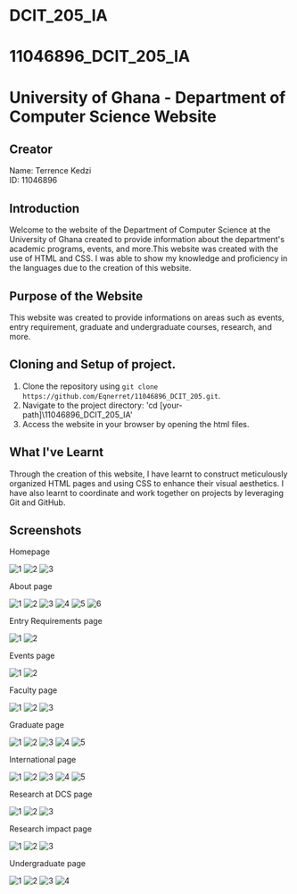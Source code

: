 # DCIT_205_IA
# 11046896_DCIT_205_IA 
# University of Ghana - Department of Computer Science Website


## Creator
 Name:  Terrence Kedzi <br>
 ID:  11046896


## Introduction
Welcome to the website of the Department of Computer Science at the University of Ghana created to provide information about the department's academic programs, events, and more.This website was created with the use of HTML and CSS. I was able to show my knowledge and proficiency in the languages due to the creation of this website.


## Purpose of the Website
This website was created to provide informations on areas such as events, entry requirement, graduate and undergraduate courses, research, and more.


## Cloning and Setup of project.
1. Clone the repository using `git clone https://github.com/Eqnerret/11046896_DCIT_205.git`.
2. Navigate to the project directory: 'cd [your-path]\11046896_DCIT_205_IA'
3. Access the website in your browser by opening the html files.



## What I've Learnt
Through the creation of this website, I have learnt to construct meticulously organized HTML pages and using CSS to enhance their visual aesthetics. I have also learnt to coordinate and work together on projects by leveraging Git and GitHub.


## Screenshots

Homepage

![1](/ReadmeScreenshots/Homepage/Homeage1.png)
![2](/ReadmeScreenshots/Homepage/Homepage2.png)
![3](/ReadmeScreenshots/Homepage/Homepage3.png)



About page

![1](/ReadmeScreenshots/Aboutpage/Aboutpage1.png)
![2](/ReadmeScreenshots/Aboutpage/Aboutpage2.png)
![3](/ReadmeScreenshots/Aboutpage/Aboutpage3.png)
![4](/ReadmeScreenshots/Aboutpage/Aboutpage4.png)
![5](/ReadmeScreenshots/Aboutpage/Aboutpage5.png)
![6](/ReadmeScreenshots/Aboutpage/Aboutpage6.png)



Entry Requirements page

![1](/ReadmeScreenshots/Entryrequirementspage/Entryrequirements1.png)
![2](/ReadmeScreenshots/Entryrequirementspage/Entryrequirements2.png)


Events page

![1](/ReadmeScreenshots/Eventspage/Events1.png)
![2](/ReadmeScreenshots/Eventspage/Events2.png)



Faculty page

![1](/ReadmeScreenshots/Facultypage/Faculty1.png)
![2](/ReadmeScreenshots/Facultypage/Faculty2.png)
![3](/ReadmeScreenshots/Facultypage/Faculty3.png)



Graduate page

![1](/ReadmeScreenshots/Graduatepage/Graduatepage1.png)
![2](/ReadmeScreenshots/Graduatepage/Graduatepage2.png)
![3](/ReadmeScreenshots/Graduatepage/Graduatepage3.png)
![4](/ReadmeScreenshots/Graduatepage/Graduatepage4.png)
![5](/ReadmeScreenshots/Graduatepage/Graduatepage5.png)



International page

![1](/ReadmeScreenshots/Internationalpage/Internationalpage1.png)
![2](/ReadmeScreenshots/Internationalpage/Internationalpage2.png)
![3](/ReadmeScreenshots/Internationalpage/Internationalpage3.png)
![4](/ReadmeScreenshots/Internationalpage/Internationalpage4.png)
![5](/ReadmeScreenshots/Internationalpage/Internationalpage5.png)



Research at DCS page

![1](/ReadmeScreenshots/ResearchatDCSpage/ResearcharDCSpage1.png)
![2](/ReadmeScreenshots/ResearchatDCSpage/ResearcharDCSpage2.png)
![3](/ReadmeScreenshots/ResearchatDCSpage/ResearcharDCSpage3.png)



Research impact page

![1](/ReadmeScreenshots/Researchimpactpage/Researchimpactpage1.png)
![2](/ReadmeScreenshots/Researchimpactpage/Researchimpactpage2.png)
![3](/ReadmeScreenshots/Researchimpactpage/Researchimpactpage3.png)



Undergraduate page

![1](/ReadmeScreenshots/Undergraduatepage/Undergraduatepage1.png)
![2](/ReadmeScreenshots/Undergraduatepage/Undergraduatepage2.png)
![3](/ReadmeScreenshots/Undergraduatepage/Undergraduatepage3.png)
![4](/ReadmeScreenshots/Undergraduatepage/Undergraduatepage4.png)